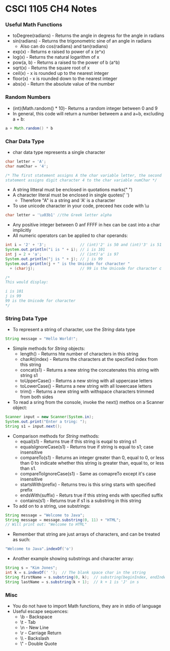 # CSCI 1105 CH4 Notes

### Useful Math Functions
* toDegree(radians) - Returns the angle in degress for the angle in radians
* sin(radians) - Returns the trigonometric sine of an angle in radians
  * Also can do cos(radians) and tan(radians)
* exp(x) - Returns e raised to power of x (e^x)
* log(x) - Returns the natural logarithm of x
* pow(a, b) - Returns a raised to the power of b (a^b)
* sqrt(x) - Returns the square root of x
* ceil(x) - x is rounded up to the nearest integer
* floor(x) - x is rounded down to the nearest integer
* abs(x) - Return the absolute value of the number

### Random Numbers
* (int)(Math.random() * 10)- Returns a random integer between 0 and 9
* In general, this code will return a number betweem a and a+b, excluding a + b:
```java
a + Math.random() * b
```

### Char Data Type
* char data type represents a single character
```java
char letter = 'A';
char numChar = '4';

/* The first statement assigns A the char variable letter, the second
statement assigns digit character 4 to the char variable numChar */
```
* A string litteral must be enclosed in quotations marks(" ")
* A character literal must be enclosed in single quotes(' ')
  * Therefore "A" is a string and 'A' is a character
* To use unicode character in your code, preceed hex code with \u
```java
char letter = '\u03b1' //the Greek letter alpha
```
* Any positive integer between 0 anf FFFF in hex can be cast into a char implicitly
* All numeric operators can be applied to char operands:
```java
int i = '2' + '3';               // (int)'2' is 50 and (int)'3' is 51
System.out.println("i is " + i); // i is 101
int j = 2 + 'a';                 // (int)'a' is 97
System.out.println("j is " + j); // j is 99
System.out.println(j + " is the Unicode for character " 
  + (char)j);                    // 99 is the Unicode for character c

/*
This would display:

i is 101
j is 99
99 is the Unicode for character
*/
```

### String Data Type
* To represent a string of character, use the *String* data type
```java
String message = "Hello World!";
```
* Simple methods for *String* objects:
  * length() - Returns hte number of characters in this string
  * charAt(index) - Returns the characters at the specified index from this string
  * concat(s1) - Returns a new string the concatenates this string with string s1
  * toUpperCase() - Returns a new string with all uppercase letters
  * toLowerCase() - Returns a new string with all lowercase letters
  * trim() - Returns a new string with withspace characters trimmed from both sides
* To read a sring from the console, invoke the next() methos on a Scanner object:
```java
Scanner input = new Scanner(System.in);
System.out.print("Enter a tring: ");
String s1 = input.next();
```
* Comparison methods for *String* methods:
  * equal(s1) - Returns true if this string is euqal to string s1
  * equalsIgnoreCase(s1) - Returns true if string is equal to s1; case insensitive
  * compareTo(s1) - Returns an integer greater than 0, equal to 0, or less than 0 to indicate whether this string is greater than, equal to, or less than s1.
  * compareToIgnoreCase(s1) - Same as comapreTo except it's case insensitive
  * startsWith(prefix) - Returns treu is this sring starts with specified prefix
  * endsWith(suffix) - Returs true if this string ends with specified suffix
  * contains(s1) - Returns true if s1 is a substring in this string
* To add on to a string, use substrings:
```java
String message = "Welcome to Java";
String message = message.substring(0, 11) + "HTML";
// Will print out: "Welcome to HTML"
```
* Remember that string are just arrays of characters, and can be treated as such:
```java
"Welcome to Java".indexOf('o')
```
  * Another example showing substrings and character array:
```java
String s = "Kim Jones";
int k = s.indexOf(' ');  // The blank space char in the string
String firstName = s.substring(0, k);  // substring(beginIndex, endIndex)
String lastName = s.substring(k + 1);  // k + 1 is 'J' in s
```

### Misc
* You do not have to import Math functions, they are in stdio of language
* Useful escape sequences:
  * \b - Backspace
  * \t - Tab
  * \n - New Line
  * \r - Carriage Return
  * \\\\ - Backslash
  * \\" - Double Quote


